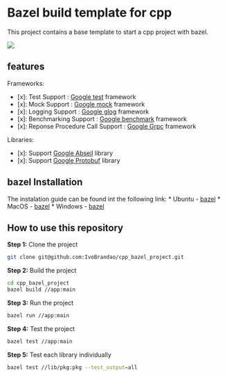 
# Bazel build template for cpp

This project contains a base template to start a cpp project with bazel.

![](https://img.shields.io/github/license/IvoBrandao/cpp_bazel_project)


## features

Frameworks:

* [x]: Test Support : [Google test](https://github.com/google/googletest) framework
* [x]: Mock Support : [Google mock](https://google.github.io/googletest) framework
* [x]: Logging Support : [Google glog](https://github.com/google/glog) framework
* [x]: Benchmarking Support : [Google benchmark](https://github.com/google/benchmark) framework 
* [x]: Reponse Procedure Call Support : [Google Grpc](https://grpc.io/) framework

Libraries:
* [x]: Support [Google Abseil](https://github.com/abseil/abseil-cpp) library
* [x]: Support [Google Protobuf](https://github.com/protocolbuffers/protobuf) library

## bazel Installation 

The instalation guide can be found int the following link: 
    * Ubuntu - [bazel](https://docs.bazel.build/versions/master/install-ubuntu.html)
    * MacOS - [bazel](https://docs.bazel.build/versions/master/install-macos.html)
    * Windows - [bazel](https://docs.bazel.build/versions/master/install-windows.html)

## How to use this repository

**Step 1:** Clone the project

``` bash
git clone git@github.com:IvoBrandao/cpp_bazel_project.git
```

**Step 2:** Build the project

``` bash
cd cpp_bazel_project
bazel build //app:main
```
**Step 3:** Run the project

``` bash
bazel run //app:main
```
**Step 4:** Test the project

``` bash
bazel test //app:main
``` 
**Step 5:** Test each library individually

``` bash
bazel test //lib/pkg:pkg --test_output=all
```


